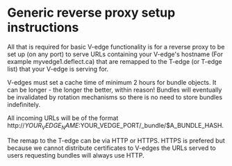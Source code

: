 Generic reverse proxy setup instructions
========

All that is required for basic V-edge functionality is for a reverse proxy to be set up (on any port) to serve URLs containing your V-edge's hostname (For example myvedge1.deflect.ca) that are remapped to the T-edge (or T-edge list) that your V-edge is serving for.

V-edges must set a cache time of minimum 2 hours for bundle objects. It can be longer - the longer the better, within reason! Bundles will eventually be invalidated by rotation mechanisms so there is no need to store bundles indefinitely.

All incoming URLs will be of the format http://$YOUR_VEDGE_NAME:$YOUR_VEDGE_PORT/_bundle/$A_BUNDLE_HASH.

The remap to the T-edge can be via HTTP or HTTPS. HTTPS is prefered but because we cannot distribute certificates to V-edges the URLs served to users requesting bundles will always use HTTP.
